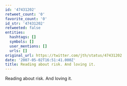 ```yaml
---
id: '47431202'
retweet_count: '0'
favorite_count: '0'
id_str: '47431202'
retweeted: false
entities:
  hashtags: []
  symbols: []
  user_mentions: []
  urls: []
original_url: https://twitter.com/jth/status/47431202
date: '2007-05-02T16:51:41.000Z'
title: Reading about risk. And loving it.
---
```


Reading about risk. And loving it.